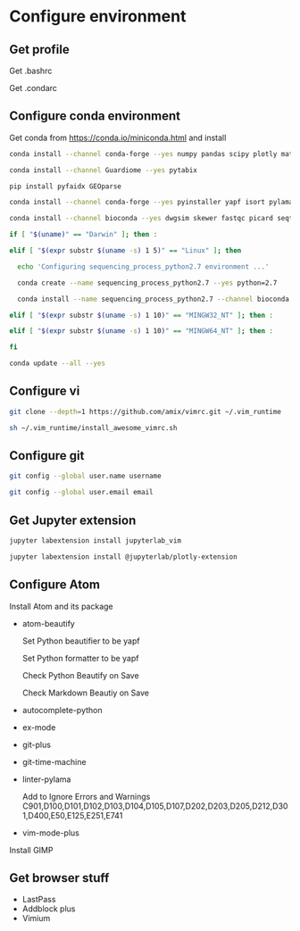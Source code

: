 # Configure environment

## Get profile

Get .bashrc

Get .condarc

## Configure conda environment

Get conda from <https://conda.io/miniconda.html> and install

```sh
conda install --channel conda-forge --yes numpy pandas scipy plotly matplotlib scikit-learn rpy2 r-mass statsmodels pytables click

conda install --channel Guardiome --yes pytabix

pip install pyfaidx GEOparse

conda install --channel conda-forge --yes pyinstaller yapf isort pylama jupyterlab nodejs yarn twine git git-lfs bfg awscli

conda install --channel bioconda --yes dwgsim skewer fastqc picard seqtk htslib samtools bwa kallisto freebayes bcftools snpeff

if [ "$(uname)" == "Darwin" ]; then :

elif [ "$(expr substr $(uname -s) 1 5)" == "Linux" ]; then

  echo 'Configuring sequencing_process_python2.7 environment ...'

  conda create --name sequencing_process_python2.7 --yes python=2.7

  conda install --name sequencing_process_python2.7 --channel bioconda --yes strelka manta  # canvas

elif [ "$(expr substr $(uname -s) 1 10)" == "MINGW32_NT" ]; then :

elif [ "$(expr substr $(uname -s) 1 10)" == "MINGW64_NT" ]; then :

fi

conda update --all --yes
```

## Configure vi

```sh
git clone --depth=1 https://github.com/amix/vimrc.git ~/.vim_runtime

sh ~/.vim_runtime/install_awesome_vimrc.sh
```

## Configure git

```sh
git config --global user.name username

git config --global user.email email
```

## Get Jupyter extension

```sh
jupyter labextension install jupyterlab_vim

jupyter labextension install @jupyterlab/plotly-extension
```

## Configure Atom

Install Atom and its package

-   atom-beautify

    Set Python beautifier to be yapf

    Set Python formatter to be yapf

    Check Python Beautify on Save

    Check Markdown Beautiy on Save

-   autocomplete-python
-   ex-mode
-   git-plus
-   git-time-machine
-   linter-pylama

    Add to Ignore Errors and Warnings C901,D100,D101,D102,D103,D104,D105,D107,D202,D203,D205,D212,D301,D400,E50,E125,E251,E741

-   vim-mode-plus

Install GIMP

## Get browser stuff

-   LastPass
-   Addblock plus
-   Vimium
